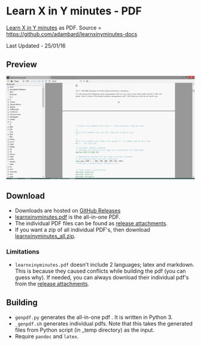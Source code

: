 # Learn X in Y minutes - PDF

[Learn X in Y minutes](http://learnxinyminutes.com) as PDF. Source = https://github.com/adambard/learnxinyminutes-docs

Last Updated - 25/01/16


## Preview
![Screenshot](screenshot.png)


## Download

* Downloads are hosted on [GitHub Releases](https://github.com/aviaryan/learnxinyminutes-pdf/releases/latest)
* [learnxinyminutes.pdf](https://github.com/aviaryan/learnxinyminutes-pdf/releases/download/v1.1.0/learnxinyminutes.pdf) is the all-in-one PDF.
* The individual PDF files can be found as [release attachments](https://github.com/aviaryan/learnxinyminutes-pdf/releases/latest).
* If you want a zip of all individual PDF's, then download [learnxinyminutes_all.zip](https://github.com/aviaryan/learnxinyminutes-pdf/releases/download/v1.1.0/learnxinyminutes_all.zip).


### Limitations

* `learnxinyminutes.pdf` doesn't include 2 languages; latex and markdown. This is because they caused conflicts while building the pdf (you can guess why). If needed, you can always download their individual pdf's from the [release attachments](https://github.com/aviaryan/learnxinyminutes-pdf/releases/latest).
 

## Building

* `genpdf.py` generates the all-in-one pdf . It is written in Python 3.
* `_genpdf.sh` generates individual pdfs. Note that this takes the generated files from Python script (in _temp directory) as the input.
* Require `pandoc` and `latex`.